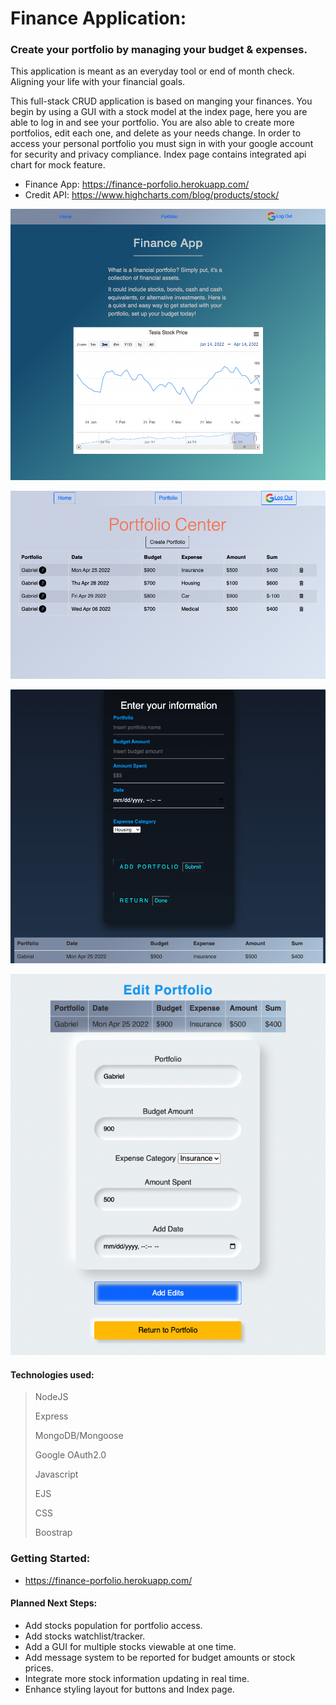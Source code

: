 #  Finance Application:

### Create your portfolio by managing your budget & expenses. 
<p>This application is meant as an everyday tool or end of month check. Aligning your life with your financial goals. 

<p>This full-stack CRUD application is based on manging your finances. You begin by using a GUI with a stock model at the index page, here you are able to log in and see your portfolio. You are also able to create more portfolios, edit each one, and delete as your needs change. In order to access your personal portfolio you must sign in with your google account for security and privacy compliance. Index page contains integrated api chart for mock feature. 

- Finance App: https://finance-porfolio.herokuapp.com/
- Credit API: https://www.highcharts.com/blog/products/stock/

![Index](public/images/index.png)

![Portfolio Index](public/images/portfolio-index.png)

![Create](public/images/Create.png)

![Edit](public/images/edit-page.png)

#### Technologies used:
> NodeJS
>
> Express
>
> MongoDB/Mongoose
>
> Google OAuth2.0
>
> Javascript
>
> EJS 
>
> CSS
>
> Boostrap
>

### Getting Started:
-  https://finance-porfolio.herokuapp.com/

#### Planned Next Steps:
- Add stocks population for portfolio access.
- Add stocks watchlist/tracker. 
- Add a GUI for multiple stocks viewable at one time.
- Add message system to be reported for budget amounts or stock prices. 
- Integrate more stock information updating in real time.
- Enhance styling layout for buttons and Index page. 